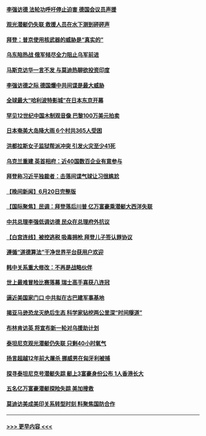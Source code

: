 #### [李强访德 法轮功呼吁停止迫害 德国会议员声援](../pages/prog202/a103735384.md?t=06220043) 
#### [观光潜艇仍失联 救援人员在水下测到砰砰声](../pages/prog202/a103735382.md?t=06220043) 
#### [拜登：普京使用核武器的威胁是“真实的”](../pages/prog202/a103735378.md?t=06220043) 
#### [乌东陷热战 俄军倾尽全力阻止乌军前进](../pages/prog202/a103735372.md?t=06220043) 
#### [马斯克访华一言不发 与莫迪热聊欲投资印度](../pages/prog202/a103735352.md?t=06220043) 
#### [李强访德之际 德国爆中共间谍是最大威胁](../pages/prog202/a103735343.md?t=06220043) 
#### [全球最大“哈利波特影城”在日本东京开幕](../pages/prog202/a103735346.md?t=06220043) 
#### [罕见12世纪中国木制观音像 巴黎100万美元拍卖](../pages/prog202/a103735339.md?t=06220043) 
#### [日本奄美大岛降大雨 6个村共365人受困](../pages/prog202/a103735317.md?t=06220043) 
#### [洪都拉斯女子监狱帮派冲突 引发火灾至少41死](../pages/prog202/a103735310.md?t=06220043) 
#### [乌克兰重建 英首相府：近40国数百企业有意参与](../pages/prog202/a103735263.md?t=06220043) 
#### [拜登称习近平独裁者：击落间谍气球让习很尴尬](../pages/prog202/a103735257.md?t=06220043) 
#### [【晚间新闻】6月20日完整版](../pages/prog202/a103735199.md?t=06220043) 
#### [【国际聚焦】民调：拜登落后川普 亿万富豪乘潜艇大西洋失联](../pages/prog202/a103735172.md?t=06220043) 
#### [中共总理李强低调访德 民众在总理府外抗议](../pages/prog202/a103735162.md?t=06220043) 
#### [【白宫连线】被控逃税 吸毒拥枪 拜登儿子签认罪协议](../pages/prog202/a103735165.md?t=06220043) 
#### [遵循“道德算法”干净世界平台获用户欢迎](../pages/prog202/a103735079.md?t=06220043) 
#### [韩中关系重大修改：不再是战略伙伴](../pages/prog202/a103735082.md?t=06220043) 
#### [世上最难冒险比赛落幕 瑞士高手喜获八连冠](../pages/prog202/a103735071.md?t=06220043) 
#### [逼近美国家门口 中共拟在古巴建军事基地](../pages/prog202/a103735060.md?t=06220043) 
#### [揭亚马逊恐龙灭绝后生态 科学家钻挖两公里深“时间隧道”](../pages/prog202/a103735073.md?t=06220043) 
#### [布林肯访英 将宣布新一轮对乌援助计划](../pages/prog202/a103735061.md?t=06220043) 
#### [泰坦尼克观光潜艇仍失联 只剩40小时氧气](../pages/prog202/a103735059.md?t=06220043) 
#### [扬言超越12年前大屠杀 挪威男在匈牙利被捕](../pages/prog202/a103735042.md?t=06220043) 
#### [探寻泰坦尼克号潜艇失踪 艇上3富豪身份公布 1人香港长大](../pages/prog202/a103735016.md?t=06220043) 
#### [五名亿万富豪潜艇探险失踪 美加搜救](../pages/prog202/a103734949.md?t=06220043) 
#### [莫迪访美成美印关系转型时刻 料聚焦国防合作](../pages/prog202/a103734944.md?t=06220043) 

----
#### [ >>> 更早内容 <<< ](../indexes/prog202-earlier.md)
